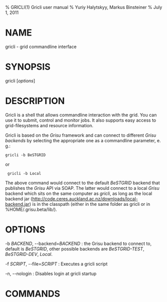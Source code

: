 <!-- don't edit the USAGE.md file directly since it'll be overwritten with regularly. Edit man/manpage-template.md instead -->

% GRICLI(1) Gricli user manual
% Yuriy Halytskyy, Markus Binsteiner
% July 1, 2011

# NAME

gricli - grid commandline interface

# SYNOPSIS

gricli [*options*] 

# DESCRIPTION

Gricli is a shell that allows commandline interaction with the grid. You can use it to submit, control and monitor jobs. It also supports easy access to grid-filesystems and resource information.

Gricli is based on the *Grisu* framework and can connect to different *Grisu backends* by selecting the appropriate one as a commandline parameter, e. g.:

    gricli -b BeSTGRID
    
 or 
 
     gricli -b Local
     
 The above command would connect to the default *BeSTGRID* backend that publishes the *Grisu* API via SOAP. The latter would connect to a local *Grisu* backend which sits on the same computer as *gricli*, as long as the local backend jar (http://code.ceres.auckland.ac.nz/downloads/local-backend.jar) is in the classpath (either in the same folder as gricli or in %HOME/.grisu.beta/lib/).

# OPTIONS

-b *BACKEND*, \--backend=*BACKEND*
:    the Grisu backend to connect to, default is *BeSTGRID*, other possible backends are *BeSTGRID-TEST*, *BeSTGRID-DEV*, *Local*.

-f  *SCRIPT*, \--file=*SCRIPT*
:    Executes a gricli script

-n, \--nologin
:    Disables login at gricli startup

# COMMANDS


